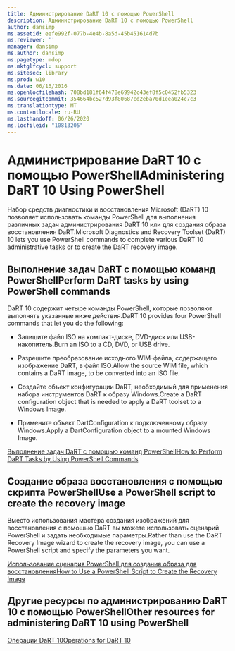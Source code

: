 ```yaml
---
title: Администрирование DaRT 10 с помощью PowerShell
description: Администрирование DaRT 10 с помощью PowerShell
author: dansimp
ms.assetid: eefe992f-077b-4e4b-8a5d-45b451614d7b
ms.reviewer: ''
manager: dansimp
ms.author: dansimp
ms.pagetype: mdop
ms.mktglfcycl: support
ms.sitesec: library
ms.prod: w10
ms.date: 06/16/2016
ms.openlocfilehash: 708bd181f64f478e69942c43ef8f5c0452fb5323
ms.sourcegitcommit: 354664bc527d93f80687cd2eba70d1eea024c7c3
ms.translationtype: MT
ms.contentlocale: ru-RU
ms.lasthandoff: 06/26/2020
ms.locfileid: "10813205"
---
```

# <span data-ttu-id="4130e-103">Администрирование DaRT 10 с помощью PowerShell</span><span class="sxs-lookup"><span data-stu-id="4130e-103">Administering DaRT 10 Using PowerShell</span></span>


<span data-ttu-id="4130e-104">Набор средств диагностики и восстановления Microsoft (DaRT) 10 позволяет использовать команды PowerShell для выполнения различных задач администрирования DaRT 10 или для создания образа восстановления DaRT.</span><span class="sxs-lookup"><span data-stu-id="4130e-104">Microsoft Diagnostics and Recovery Toolset (DaRT) 10 lets you use PowerShell commands to complete various DaRT 10 administrative tasks or to create the DaRT recovery image.</span></span>

## <span data-ttu-id="4130e-105">Выполнение задач DaRT с помощью команд PowerShell</span><span class="sxs-lookup"><span data-stu-id="4130e-105">Perform DaRT tasks by using PowerShell commands</span></span>


<span data-ttu-id="4130e-106">DaRT 10 содержит четыре команды PowerShell, которые позволяют выполнять указанные ниже действия.</span><span class="sxs-lookup"><span data-stu-id="4130e-106">DaRT 10 provides four PowerShell commands that let you do the following:</span></span>

-   <span data-ttu-id="4130e-107">Запишите файл ISO на компакт-диске, DVD-диск или USB-накопитель.</span><span class="sxs-lookup"><span data-stu-id="4130e-107">Burn an ISO to a CD, DVD, or USB drive.</span></span>

-   <span data-ttu-id="4130e-108">Разрешите преобразование исходного WIM-файла, содержащего изображение DaRT, в файл ISO.</span><span class="sxs-lookup"><span data-stu-id="4130e-108">Allow the source WIM file, which contains a DaRT image, to be converted into an ISO file.</span></span>

-   <span data-ttu-id="4130e-109">Создайте объект конфигурации DaRT, необходимый для применения набора инструментов DaRT к образу Windows.</span><span class="sxs-lookup"><span data-stu-id="4130e-109">Create a DaRT configuration object that is needed to apply a DaRT toolset to a Windows Image.</span></span>

-   <span data-ttu-id="4130e-110">Примените объект DartConfiguration к подключенному образу Windows.</span><span class="sxs-lookup"><span data-stu-id="4130e-110">Apply a DartConfiguration object to a mounted Windows Image.</span></span>

[<span data-ttu-id="4130e-111">Выполнение задач DaRT с помощью команд PowerShell</span><span class="sxs-lookup"><span data-stu-id="4130e-111">How to Perform DaRT Tasks by Using PowerShell Commands</span></span>](how-to-perform-dart-tasks-by-using-powershell-commands-dart-10.md)

## <span data-ttu-id="4130e-112">Создание образа восстановления с помощью скрипта PowerShell</span><span class="sxs-lookup"><span data-stu-id="4130e-112">Use a PowerShell script to create the recovery image</span></span>


<span data-ttu-id="4130e-113">Вместо использования мастера создания изображений для восстановления с помощью DaRT вы можете использовать сценарий PowerShell и задать необходимые параметры.</span><span class="sxs-lookup"><span data-stu-id="4130e-113">Rather than use the DaRT Recovery Image wizard to create the recovery image, you can use a PowerShell script and specify the parameters you want.</span></span>

[<span data-ttu-id="4130e-114">Использование сценария PowerShell для создания образа для восстановления</span><span class="sxs-lookup"><span data-stu-id="4130e-114">How to Use a PowerShell Script to Create the Recovery Image</span></span>](how-to-use-a-powershell-script-to-create-the-recovery-image-dart-10.md)

## <span data-ttu-id="4130e-115">Другие ресурсы по администрированию DaRT 10 с помощью PowerShell</span><span class="sxs-lookup"><span data-stu-id="4130e-115">Other resources for administering DaRT 10 using PowerShell</span></span>


[<span data-ttu-id="4130e-116">Операции DaRT 10</span><span class="sxs-lookup"><span data-stu-id="4130e-116">Operations for DaRT 10</span></span>](operations-for-dart-10.md)

 

 





